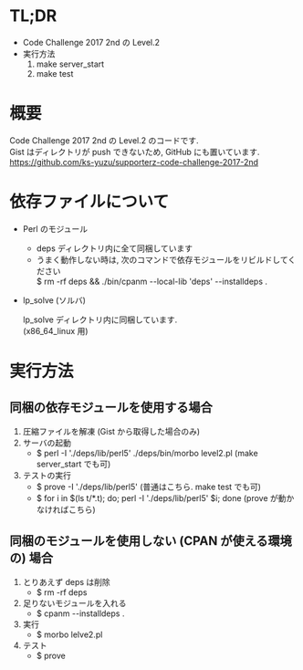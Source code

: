 # TL;DR

  - Code Challenge 2017 2nd の Level.2
  - 実行方法
    1. make server_start
    2. make test


# 概要

 Code Challenge 2017 2nd の Level.2 のコードです.  
 Gist はディレクトリが push できないため, GitHub にも置いています.  
   https://github.com/ks-yuzu/supporterz-code-challenge-2017-2nd


# 依存ファイルについて
- Perl のモジュール
  + deps ディレクトリ内に全て同梱しています
  + うまく動作しない時は, 次のコマンドで依存モジュールをリビルドしてください  
    $ rm -rf deps && ./bin/cpanm --local-lib 'deps' --installdeps .
  
- lp_solve (ソルバ)

    lp\_solve ディレクトリ内に同梱しています.  
    (x86\_64\_linux 用)


# 実行方法
## 同梱の依存モジュールを使用する場合

1. 圧縮ファイルを解凍 (Gist から取得した場合のみ)
2. サーバの起動
   - $ perl -I './deps/lib/perl5' ./deps/bin/morbo level2.pl        (make server_start でも可)
3. テストの実行
   - $ prove -I './deps/lib/perl5'                                  (普通はこちら. make test でも可)
   - $ for i in $(ls t/*.t); do; perl -I './deps/lib/perl5' $i; done (prove が動かなければこちら)


## 同梱のモジュールを使用しない (CPAN が使える環境の) 場合

1. とりあえず deps は削除
   - $ rm -rf deps
2. 足りないモジュールを入れる
   - $ cpanm --installdeps .
3. 実行
   - $ morbo lelve2.pl
4. テスト
   - $ prove
